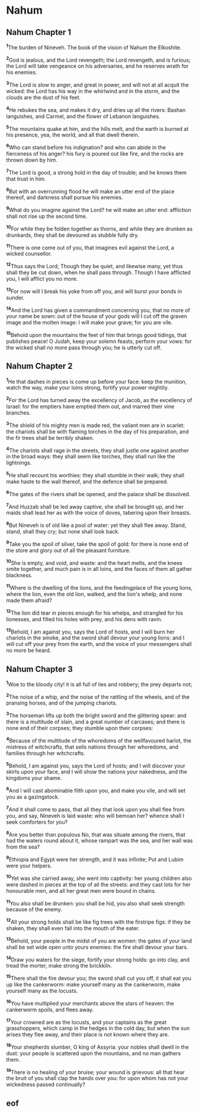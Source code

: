 
# Nahum

## Nahum Chapter 1

<sup>**1**</sup>The burden of Nineveh. The book of the vision of Nahum the Elkoshite.

<sup>**2**</sup>God is jealous, and the Lord revengeth; the Lord revengeth, and is furious; the Lord will take vengeance on his adversaries, and he reserves wrath for his enemies.

<sup>**3**</sup>The Lord is slow to anger, and great in power, and will not at all acquit the wicked: the Lord has his way in the whirlwind and in the storm, and the clouds are the dust of his feet.

<sup>**4**</sup>He rebukes the sea, and makes it dry, and dries up all the rivers: Bashan languishes, and Carmel, and the flower of Lebanon languishes.

<sup>**5**</sup>The mountains quake at him, and the hills melt, and the earth is burned at his presence, yea, the world, and all that dwell therein.

<sup>**6**</sup>Who can stand before his indignation? and who can abide in the fierceness of his anger? his fury is poured out like fire, and the rocks are thrown down by him.

<sup>**7**</sup>The Lord is good, a strong hold in the day of trouble; and he knows them that trust in him.

<sup>**8**</sup>But with an overrunning flood he will make an utter end of the place thereof, and darkness shall pursue his enemies.

<sup>**9**</sup>What do you imagine against the Lord? he will make an utter end: affliction shall not rise up the second time.

<sup>**10**</sup>For while they be folden together as thorns, and while they are drunken as drunkards, they shall be devoured as stubble fully dry.

<sup>**11**</sup>There is one come out of you, that imagines evil against the Lord, a wicked counsellor.

<sup>**12**</sup>Thus says the Lord; Though they be quiet, and likewise many, yet thus shall they be cut down, when he shall pass through. Though I have afflicted you, I will afflict you no more.

<sup>**13**</sup>For now will I break his yoke from off you, and will burst your bonds in sunder.

<sup>**14**</sup>And the Lord has given a commandment concerning you, that no more of your name be sown: out of the house of your gods will I cut off the graven image and the molten image: I will make your grave; for you are vile.

<sup>**15**</sup>Behold upon the mountains the feet of him that brings good tidings, that publishes peace! O Judah, keep your solemn feasts, perform your vows: for the wicked shall no more pass through you; he is utterly cut off.


## Nahum Chapter 2

<sup>**1**</sup>He that dashes in pieces is come up before your face: keep the munition, watch the way, make your loins strong, fortify your power mightily.

<sup>**2**</sup>For the Lord has turned away the excellency of Jacob, as the excellency of Israel: for the emptiers have emptied them out, and marred their vine branches.

<sup>**3**</sup>The shield of his mighty men is made red, the valiant men are in scarlet: the chariots shall be with flaming torches in the day of his preparation, and the fir trees shall be terribly shaken.

<sup>**4**</sup>The chariots shall rage in the streets, they shall justle one against another in the broad ways: they shall seem like torches, they shall run like the lightnings.

<sup>**5**</sup>He shall recount his worthies: they shall stumble in their walk; they shall make haste to the wall thereof, and the defence shall be prepared.

<sup>**6**</sup>The gates of the rivers shall be opened, and the palace shall be dissolved.

<sup>**7**</sup>And Huzzab shall be led away captive, she shall be brought up, and her maids shall lead her as with the voice of doves, tabering upon their breasts.

<sup>**8**</sup>But Nineveh is of old like a pool of water: yet they shall flee away. Stand, stand, shall they cry; but none shall look back.

<sup>**9**</sup>Take you the spoil of silver, take the spoil of gold: for there is none end of the store and glory out of all the pleasant furniture.

<sup>**10**</sup>She is empty, and void, and waste: and the heart melts, and the knees smite together, and much pain is in all loins, and the faces of them all gather blackness.

<sup>**11**</sup>Where is the dwelling of the lions, and the feedingplace of the young lions, where the lion, even the old lion, walked, and the lion's whelp, and none made them afraid?

<sup>**12**</sup>The lion did tear in pieces enough for his whelps, and strangled for his lionesses, and filled his holes with prey, and his dens with ravin.

<sup>**13**</sup>Behold, I am against you, says the Lord of hosts, and I will burn her chariots in the smoke, and the sword shall devour your young lions: and I will cut off your prey from the earth, and the voice of your messengers shall no more be heard.


## Nahum Chapter 3

<sup>**1**</sup>Woe to the bloody city! it is all full of lies and robbery; the prey departs not;

<sup>**2**</sup>The noise of a whip, and the noise of the rattling of the wheels, and of the pransing horses, and of the jumping chariots.

<sup>**3**</sup>The horseman lifts up both the bright sword and the glittering spear: and there is a multitude of slain, and a great number of carcases; and there is none end of their corpses; they stumble upon their corpses:

<sup>**4**</sup>Because of the multitude of the whoredoms of the wellfavoured harlot, the mistress of witchcrafts, that sells nations through her whoredoms, and families through her witchcrafts.

<sup>**5**</sup>Behold, I am against you, says the Lord of hosts; and I will discover your skirts upon your face, and I will show the nations your nakedness, and the kingdoms your shame.

<sup>**6**</sup>And I will cast abominable filth upon you, and make you vile, and will set you as a gazingstock.

<sup>**7**</sup>And it shall come to pass, that all they that look upon you shall flee from you, and say, Nineveh is laid waste: who will bemoan her? whence shall I seek comforters for you?

<sup>**8**</sup>Are you better than populous No, that was situate among the rivers, that had the waters round about it, whose rampart was the sea, and her wall was from the sea?

<sup>**9**</sup>Ethiopia and Egypt were her strength, and it was infinite; Put and Lubim were your helpers.

<sup>**10**</sup>Yet was she carried away, she went into captivity: her young children also were dashed in pieces at the top of all the streets: and they cast lots for her honourable men, and all her great men were bound in chains.

<sup>**11**</sup>You also shall be drunken: you shall be hid, you also shall seek strength because of the enemy.

<sup>**12**</sup>All your strong holds shall be like fig trees with the firstripe figs: if they be shaken, they shall even fall into the mouth of the eater.

<sup>**13**</sup>Behold, your people in the midst of you are women: the gates of your land shall be set wide open unto yours enemies: the fire shall devour your bars.

<sup>**14**</sup>Draw you waters for the siege, fortify your strong holds: go into clay, and tread the morter, make strong the brickkiln.

<sup>**15**</sup>There shall the fire devour you; the sword shall cut you off, it shall eat you up like the cankerworm: make yourself many as the cankerworm, make yourself many as the locusts.

<sup>**16**</sup>You have multiplied your merchants above the stars of heaven: the cankerworm spoils, and flees away.

<sup>**17**</sup>Your crowned are as the locusts, and your captains as the great grasshoppers, which camp in the hedges in the cold day, but when the sun arises they flee away, and their place is not known where they are.

<sup>**18**</sup>Your shepherds slumber, O king of Assyria: your nobles shall dwell in the dust: your people is scattered upon the mountains, and no man gathers them.

<sup>**19**</sup>There is no healing of your bruise; your wound is grievous: all that hear the bruit of you shall clap the hands over you: for upon whom has not your wickedness passed continually?


## eof
